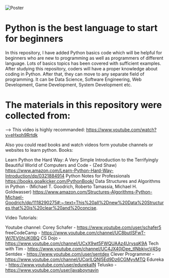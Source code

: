 ![Poster](https://github.com/ahammadshawki8/Python-Basics/blob/master/basics.jpg)
# Python is the best language to start for beginners

In this repository, I have added Python basics code which will be helpful for beginners who are new to programming as well as programmers of different language. 
Lots of basics topics has been covered with sufficient examples. After studying this repository, coders will have a proper knowledge about coding in Python. 
After that, they can move to any separate field of programming. It can be Data Science, Software Engineering, Web Development, Game Development, System Development etc.


# The materials in this repository were collected from:

--> This video is highly recommanded:
https://www.youtube.com/watch?v=eHxoh9Rrtdk

Also you could read books and watch videos form youtube channels or websites to learn python.
Books:
  
  Learn Python the Hard Way: A Very Simple Introduction to the Terrifyingly Beautiful World of Computers and Code - (Zed Shaw)
  https://www.amazon.com/Learn-Python-Hard-Way-Introduction/dp/0321884914
  Python Notes for Professionals
  https://books.goalkicker.com/PythonBook/
  Data Structures and Algorithms in Python - (Michael T. Goodrich, Roberto Tamassia, Michael H. Goldwasser)
  https://www.amazon.com/Structures-Algorithms-Python-Michael-Goodrich/dp/1118290275#:~:text=This%20all%2Dnew%20Data%20Structures,that%20is%20clear%20and%20concise.
  
Video Tutorials:
  
  Youtube channel:
    Corey Schafer - https://www.youtube.com/user/schafer5 
    freeCodeCamp - https://www.youtube.com/channel/UC8butISFwT-Wl7EV0hUK0BQ
    CS Dojo - https://www.youtube.com/channel/UCxX9wt5FWQUAAz4UrysqK9A
    Tech with Tim - https://www.youtube.com/channel/UC4JX40jDee_tINbkjycV4Sg
    Sentdex - https://www.youtube.com/user/sentdex
    Clever Programmer - https://www.youtube.com/channel/UCqrILQNl5Ed9Dz6CGMyvMTQ
    Edureka - https://www.youtube.com/user/edurekaIN
    Telusko - https://www.youtube.com/user/javaboynavin
